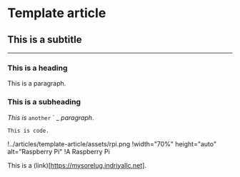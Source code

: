 # Template article
## This is a subtitle
---

### This is a heading

This is a paragraph.

### This is a subheading

_This_ *is* `another` \` \_ _paragraph_.

```
This is code.
```

!../articles/template-article/assets/rpi.png
!width="70%" height="auto" alt="Raspberry Pi"
!A Raspberry Pi

This is a (link)[https://mysorelug.indriyallc.net].
